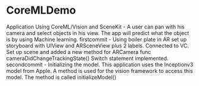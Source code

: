 # CoreMLDemo
Application Using CoreML/Vision and SceneKit - A user can pan with his camera and select objects in his view. The app will predict
what the object is by using Machine learning. 
firstcommit - Using boiler plate in AR set up storyboard with UIView and ARSceneView plus 2 labels.
Connected to VC. Set up scene and added a new method for ARCamera func cameraDidChangeTrackingState() Switch statement implemented.
secondcommit - Initializing the model. This application uses the Inceptionv3 model from Apple. A method is used for the vision 
framework to access this model. The method is called initializeModel()

